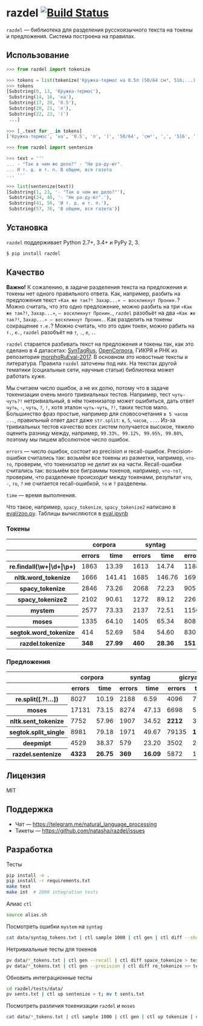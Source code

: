 # razdel [![Build Status](https://travis-ci.org/natasha/razdel.svg?branch=master)](https://travis-ci.org/natasha/razdel)

`razdel` — библиотека для разделения русскоязычного текста на токены и предложения. Система построена на правилах. 

## Использование

```python
>>> from razdel import tokenize

>>> tokens = list(tokenize('Кружка-термос на 0.5л (50/64 см³, 516;...)'))
>>> tokens
[Substring(0, 13, 'Кружка-термос'),
 Substring(14, 16, 'на'),
 Substring(17, 20, '0.5'),
 Substring(20, 21, 'л'),
 Substring(22, 23, '(')
 ...]
 
>>> [_.text for _ in tokens]
['Кружка-термос', 'на', '0.5', 'л', '(', '50/64', 'см³', ',', '516', ';', '...', ')']
```

```python
>>> from razdel import sentenize

>>> text = '''
... - "Так в чем же дело?" - "Не ра-ду-ют".
... И т. д. и т. п. В общем, вся газета
... '''

>>> list(sentenize(text))
[Substring(1, 23, '- "Так в чем же дело?"'),
 Substring(24, 40, '- "Не ра-ду-ют".'),
 Substring(41, 56, 'И т. д. и т. п.'),
 Substring(57, 76, 'В общем, вся газета')]
```

## Установка

`razdel` поддерживает Python 2.7+, 3.4+ и PyPy 2, 3.

```bash
$ pip install razdel
```

## Качество

**Важно!** К сожалению, в задаче разделения текста на предложения и токены нет одного правильного ответа. Как, например, разбить на предложения текст `«Как же так?! Захар...» — воскликнут Пронин.`? Можно считать, что это одно предложение, можно разбить на три `«Как же так?!`, `Захар...»`, `— воскликнут Пронин.`, `razdel` разобьёт на два `«Как же так?!`, `Захар...» — воскликнут Пронин.`. Как разделить на токены сокращение `т.е.`? Можно считать, что это один токен, можно рабить на `т.`, `е.`, `razdel` разобъёт на `т`, `.`, `е`, `.`.

`razdel` старается разбивать текст на предложения и токены так, как это сделано в 4 датасетах: [SynTagRus](https://github.com/UniversalDependencies/UD_Russian-SynTagRus), [OpenCorpora](http://opencorpora.org), ГИКРЯ и РНК из репозитория [morphoRuEval-2017](https://github.com/dialogue-evaluation/morphoRuEval-2017). В основном это новостные тексты и литература. Правила `razdel` заточены под них. На текстах другой тематики (социальные сети, научные статьи) библиотека может работать хуже.

Мы считаем число ошибок, а не их долю, потому что в задаче токенизации очень много тривиальных тестов. Например, тест `чуть-чуть?!` нетривиальный, в нём токенизатор может ошибиться, дать ответ `чуть`, `-`, `чуть`, `?`, `!`,  хотя эталон `чуть-чуть`, `?!`, таких тестов мало. Большинство фраз простые, например для словосочетания `в 5 часов ...`, правильный ответ даст даже `str.split`: `в`, `5`, `часов`, `...`. Из-за тривиальных тестов качество всех систем получается высокое, тяжело оценить разницу между, например, `99.33%, 99.12%, 99.95%, 99.88%`, поэтому мы пишем абсолютное число ошибок.

`errors` — число ошибок, состоит из precision и recall-ошибок. Precision-ошибки считались так: возьмём все токены из разметки, например, `что-то`, проверим, что токенизатор не делит их на части. Recall-ошибки считались так: возьмём все биграммы токенов, например, `что-то?`, проверим, что разделение происходит между токенами, результат `что`, `-`, `то`, `?` не считается recall-ошибкой, `то` и `?` разделены.

`time` — время выполнения.

Что такое, например, `spacy_tokenize`, `spacy_tokenize2` написано в [eval/zoo.py](https://github.com/natasha/razdel/blob/master/razdel/eval/zoo.py). Таблицы вычисляются в [eval.ipynb](https://github.com/natasha/razdel/blob/master/eval.ipynb)

### Токены
<table border="0" class="dataframe">
  <thead>
    <tr>
      <th></th>
      <th colspan="2" halign="left">corpora</th>
      <th colspan="2" halign="left">syntag</th>
      <th colspan="2" halign="left">gicrya</th>
      <th colspan="2" halign="left">rnc</th>
    </tr>
    <tr>
      <th></th>
      <th>errors</th>
      <th>time</th>
      <th>errors</th>
      <th>time</th>
      <th>errors</th>
      <th>time</th>
      <th>errors</th>
      <th>time</th>
    </tr>
  </thead>
  <tbody>
    <tr>
      <th>re.findall(\w+|\d+|\p+)</th>
      <td>1863</td>
      <td>13.39</td>
      <td>1613</td>
      <td>14.74</td>
      <td>1188</td>
      <td>11.89</td>
      <td>5005</td>
      <td>12.64</td>
    </tr>
    <tr>
      <th>nltk.word_tokenize</th>
      <td>1666</td>
      <td>141.41</td>
      <td>1685</td>
      <td>146.76</td>
      <td>169</td>
      <td>106.38</td>
      <td>1987</td>
      <td>116.64</td>
    </tr>
    <tr>
      <th>spacy_tokenize</th>
      <td>2846</td>
      <td>73.26</td>
      <td>2068</td>
      <td>72.23</td>
      <td>905</td>
      <td>50.41</td>
      <td>2706</td>
      <td>51.05</td>
    </tr>
    <tr>
      <th>spacy_tokenize2</th>
      <td>2102</td>
      <td>90.61</td>
      <td>1272</td>
      <td>89.12</td>
      <td>226</td>
      <td>63.28</td>
      <td>1877</td>
      <td>67.53</td>
    </tr>
    <tr>
      <th>mystem</th>
      <td>2577</td>
      <td>73.33</td>
      <td>2137</td>
      <td>72.51</td>
      <td>1156</td>
      <td>55.75</td>
      <td>1297</td>
      <td>57.73</td>
    </tr>
    <tr>
      <th>moses</th>
      <td>1335</td>
      <td>64.10</td>
      <td>1405</td>
      <td>65.34</td>
      <td>808</td>
      <td>49.13</td>
      <td>1748</td>
      <td>52.48</td>
    </tr>
    <tr>
      <th>segtok.word_tokenize</th>
      <td>414</td>
      <td>52.69</td>
      <td>584</td>
      <td>54.60</td>
      <td>830</td>
      <td>40.70</td>
      <td><b>1252</b></td>
      <td>39.18</td>
    </tr>
    <tr>
      <th>razdel.tokenize</th>
      <td><b>348</b></td>
      <td><b>27.99</b></td>
      <td><b>460</b></td>
      <td><b>28.36</b></td>
      <td><b>151</b></td>
      <td><b>21.22</b></td>
      <td>1755</td>
      <td><b>18.54</b></td>
    </tr>
  </tbody>
</table>

### Предложения
<table border="0" class="dataframe">
  <thead>
    <tr>
      <th></th>
      <th colspan="2" halign="left">corpora</th>
      <th colspan="2" halign="left">syntag</th>
      <th colspan="2" halign="left">gicrya</th>
      <th colspan="2" halign="left">rnc</th>
    </tr>
    <tr>
      <th></th>
      <th>errors</th>
      <th>time</th>
      <th>errors</th>
      <th>time</th>
      <th>errors</th>
      <th>time</th>
      <th>errors</th>
      <th>time</th>
    </tr>
  </thead>
  <tbody>
    <tr>
      <th>re.split([.?!…])</th>
      <td>8027</td>
      <td>10.19</td>
      <td>2188</td>
      <td>6.59</td>
      <td>4096</td>
      <td>7.79</td>
      <td>8191</td>
      <td>10.37</td>
    </tr>
    <tr>
      <th>moses</th>
      <td>17131</td>
      <td>73.15</td>
      <td>8274</td>
      <td>47.13</td>
      <td>6698</td>
      <td>55.79</td>
      <td>21743</td>
      <td>69.20</td>
    </tr>
    <tr>
      <th>nltk.sent_tokenize</th>
      <td>7752</td>
      <td>57.96</td>
      <td>1907</td>
      <td>34.52</td>
      <td><b>2212</b></td>
      <td>39.40</td>
      <td>11390</td>
      <td>49.64</td>
    </tr>
    <tr>
      <th>segtok.split_single</th>
      <td>8981</td>
      <td>79.18</td>
      <td>1971</td>
      <td>49.67</td>
      <td>79135</td>
      <td><b>13.92</b></td>
      <td>86252</td>
      <td>23.07</td>
    </tr>
    <tr>
      <th>deepmipt</th>
      <td>4529</td>
      <td>38.37</td>
      <td>579</td>
      <td>23.20</td>
      <td>3502</td>
      <td>26.86</td>
      <td>7487</td>
      <td>26.18</td>
    </tr>
    <tr>
      <th>razdel.sentenize</th>
      <td><b>4323</b></td>
      <td><b>26.75</b></td>
      <td><b>369</b></td>
      <td><b>16.09</b></td>
      <td>5872</td>
      <td>19.46</td>
      <td><b>4903</b></td>
      <td><b>19.56</b></td>
    </tr>
  </tbody>
</table>

## Лицензия

MIT

## Поддержка

- Чат — https://telegram.me/natural_language_processing
- Тикеты — https://github.com/natasha/razdel/issues

## Разработка

Тесты

```bash
pip install -e .
pip install -r requirements.txt
make test
make int  # 2000 integration tests
```

Алиас `ctl`

```bash
source alias.sh
```

Посмотреть ошибки `mystem` на `syntag`

```bash
cat data/syntag_tokens.txt | ctl sample 1000 | ctl gen | ctl diff --show moses_tokenize | less
```

Нетривиальные тесты для токенов

```bash
pv data/*_tokens.txt | ctl gen --recall | ctl diff space_tokenize > tests.txt
pv data/*_tokens.txt | ctl gen --precision | ctl diff re_tokenize >> tests.txt
```

Обновить интеграционные тесты

```bash
cd razdel/tests/data/
pv sents.txt | ctl up sentenize > t; mv t sents.txt
```

Посмотреть различия токенизации `razdel` и `moses`

```bash
cat data/*_tokens.txt | ctl sample 1000 | ctl gen | ctl up tokenize | ctl diff moses_tokenize | less
```
